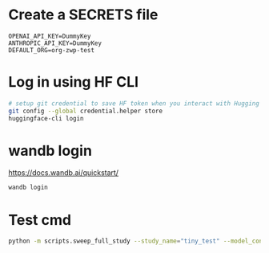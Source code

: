 # Create a SECRETS file
```text
OPENAI_API_KEY=DummyKey
ANTHROPIC_API_KEY=DummyKey
DEFAULT_ORG=org-zwp-test
```
# Log in using HF CLI
```bash
# setup git credential to save HF token when you interact with Hugging Face Hub repos
git config --global credential.helper store
huggingface-cli login
```
# wandb login
https://docs.wandb.ai/quickstart/
```bash
wandb login
```
# Test cmd
```bash
python -m scripts.sweep_full_study --study_name="tiny_test" --model_configs="llama-3-8b-instruct" --val_only_model_configs="" --tasks='{"animals": ["identity"]}' --prompt_configs="minimal" --val_tasks='{}' --n_object_train=5 --n_object_val=3 --n_meta_val=2 --finetuning_overrides='{"llama-3-8b-instruct": {"logging_steps": 1, "eval_steps": 10, "save_steps": 10}}'
```
